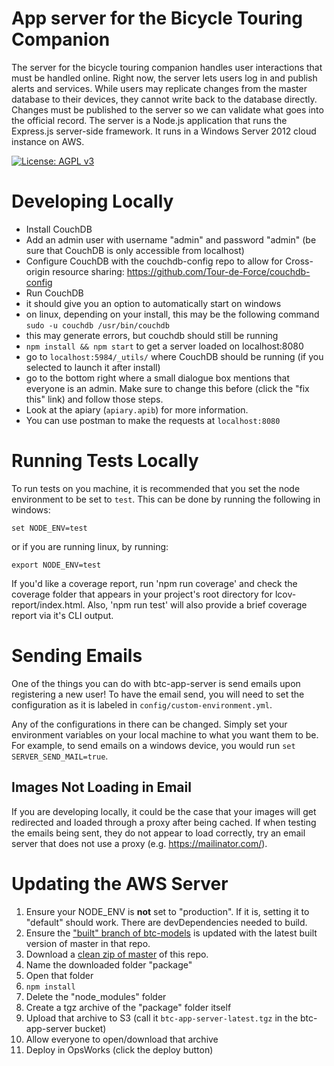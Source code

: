 # App server for the Bicycle Touring Companion

The server for the bicycle touring companion handles user interactions that must be handled online. Right now, the server lets users log in and publish alerts and services. While users may replicate changes from the master database to their devices, they cannot write back to the database directly. Changes must be published to the server so we can validate what goes into the official record. 
The server is a Node.js application that runs the Express.js server-side framework. It runs in a Windows Server 2012 cloud instance on AWS. 

[![License: AGPL v3](https://img.shields.io/badge/License-AGPL%20v3-blue.svg)](http://www.gnu.org/licenses/agpl-3.0)

# Developing Locally
 - Install CouchDB
 - Add an admin user with username "admin" and password "admin" (be sure that CouchDB is only accessible from localhost)
 - Configure CouchDB with the couchdb-config repo to allow for Cross-origin resource sharing: https://github.com/Tour-de-Force/couchdb-config
 - Run CouchDB
  - it should give you an option to automatically start on windows
  - on linux, depending on your install, this may be the following command
  `sudo -u couchdb /usr/bin/couchdb`
  - this may generate errors, but couchdb should still be running
 - `npm install && npm start` to get a server loaded on localhost:8080
 - go to `localhost:5984/_utils/` where CouchDB should be running (if you
 selected to launch it after install)
  - go to the bottom right where a small dialogue box mentions that everyone is
  an admin. Make sure to change this before (click the "fix this" link) and
  follow those steps.
 - Look at the apiary (`apiary.apib`) for more information.
  - You can use postman to make the requests at `localhost:8080`

# Running Tests Locally
To run tests on you machine, it is recommended that you set the node environment
to be set to `test`. This can be done by running the following in windows:
```
set NODE_ENV=test
```  
or if you are running linux, by running:  
```
export NODE_ENV=test
```

If you'd like a coverage report, run 'npm run coverage' and check the coverage folder that appears in your project's root directory for lcov-report/index.html. Also, 'npm run test' will also provide a brief coverage report via it's CLI output.

# Sending Emails
One of the things you can do with btc-app-server is send emails upon registering
a new user! To have the email send, you will need to set the configuration as it
is labeled in `config/custom-environment.yml`.  

Any of the configurations in there can be changed. Simply set your environment
variables on your local machine to what you want them to be. For example, to
send emails on a windows device, you would run `set SERVER_SEND_MAIL=true`.

## Images Not Loading in Email
If you are developing locally, it could be the case that your images will get
redirected and loaded through a proxy after being cached. If when testing the
emails being sent, they do not appear to load correctly, try an email server
that does not use a proxy (e.g. https://mailinator.com/).

# Updating the AWS Server
1. Ensure your NODE_ENV is **not** set to "production". If it is, setting it to "default" should work. There are devDependencies needed to build.
2. Ensure the ["built" branch of btc-models](https://github.com/Tour-de-Force/btc-models/tree/built) is updated with the latest built version of master in that repo.
3. Download a [clean zip of master](https://github.com/Tour-de-Force/btc-app-server/archive/master.zip) of this repo.
4. Name the downloaded folder "package"
5. Open that folder
6. `npm install`
7. Delete the "node_modules" folder
8. Create a tgz archive of the "package" folder itself
9. Upload that archive to S3 (call it `btc-app-server-latest.tgz` in the btc-app-server bucket)
10. Allow everyone to open/download that archive
11. Deploy in OpsWorks (click the deploy button)

